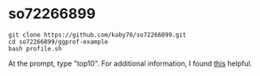 # so72266899

```
git clone https://github.com/kaby76/so72266899.git
cd so72266899/ggprof-example
bash profile.sh
```
At the prompt, type "top10". For additional information, I found [this](https://dev.to/agamm/how-to-profile-go-with-pprof-in-30-seconds-592a)
helpful.

